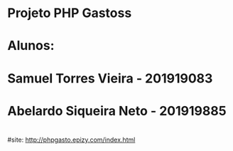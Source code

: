 # Projeto PHP Gastoss
# Alunos: 
# Samuel Torres Vieira - 201919083
#         Abelardo Siqueira Neto - 201919885
#
#site: http://phpgasto.epizy.com/index.html
